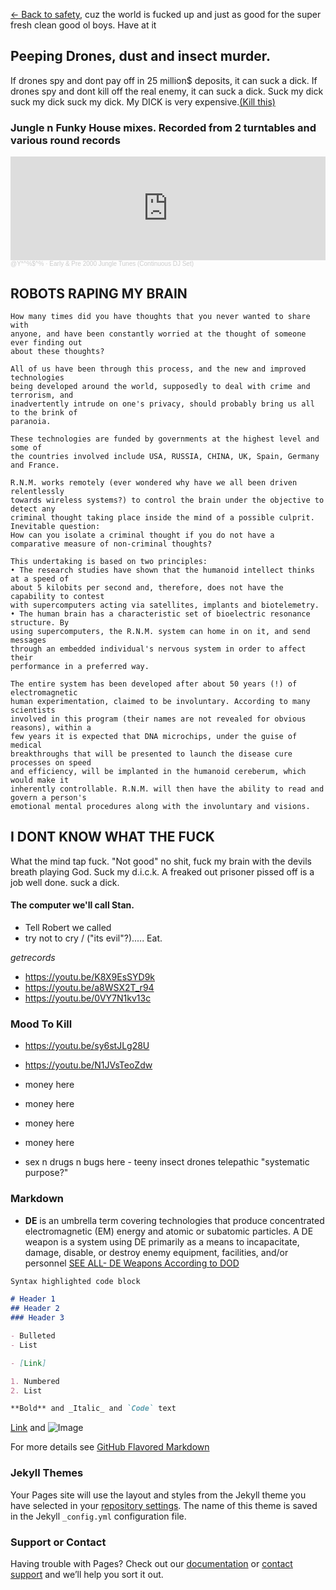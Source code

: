 [<- Back to safety](https://opeymd.github.io/mintfab1000/), cuz the world is fucked up and just as good for the super fresh clean good ol boys. Have at it

## Peeping Drones, dust and insect murder. 
If drones spy and dont pay off in 25 million$ deposits, it can suck a dick. If drones spy and dont kill off the real enemy, it can suck a dick. Suck my dick suck my dick suck my dick. My  DICK is very expensive.[(Kill this)](https://github.com/opeymd/drone/edit/gh-pages/index.md)

### Jungle n Funky House mixes. Recorded from 2 turntables and various round records

<iframe width="100%" height="166" scrolling="no" frameborder="no" allow="autoplay" src="https://w.soundcloud.com/player/?url=https%3A//api.soundcloud.com/tracks/931514299&color=%232c241c&auto_play=false&hide_related=false&show_comments=true&show_user=true&show_reposts=false&show_teaser=true"></iframe><div style="font-size: 10px; color: #cccccc;line-break: anywhere;word-break: normal;overflow: hidden;white-space: nowrap;text-overflow: ellipsis; font-family: Interstate,Lucida Grande,Lucida Sans Unicode,Lucida Sans,Garuda,Verdana,Tahoma,sans-serif;font-weight: 100;"><a href="https://soundcloud.com/opeymd" title="@Y*^%$^%" target="_blank" style="color: #cccccc; text-decoration: none;">@Y*^%$^%</a> · <a href="https://soundcloud.com/opeymd/early-pre-2000-jungle-tunes" title="Early &amp; Pre 2000 Jungle Tunes (Continuous DJ Set)" target="_blank" style="color: #cccccc; text-decoration: none;">Early &amp; Pre 2000 Jungle Tunes (Continuous DJ Set)</a></div>
 
## ROBOTS RAPING MY BRAIN
```mustread
How many times did you have thoughts that you never wanted to share with
anyone, and have been constantly worried at the thought of someone ever finding out
about these thoughts?
```
```mustread
All of us have been through this process, and the new and improved technologies
being developed around the world, supposedly to deal with crime and terrorism, and
inadvertently intrude on one's privacy, should probably bring us all to the brink of
paranoia.
```
```mustread
These technologies are funded by governments at the highest level and some of
the countries involved include USA, RUSSIA, CHINA, UK, Spain, Germany and France.

R.N.M. works remotely (ever wondered why have we all been driven relentlessly
towards wireless systems?) to control the brain under the objective to detect any
criminal thought taking place inside the mind of a possible culprit. Inevitable question:
How can you isolate a criminal thought if you do not have a comparative measure of non-criminal thoughts?
```
```mustread
This undertaking is based on two principles:
• The research studies have shown that the humanoid intellect thinks at a speed of
about 5 kilobits per second and, therefore, does not have the capability to contest
with supercomputers acting via satellites, implants and biotelemetry.
• The human brain has a characteristic set of bioelectric resonance structure. By
using supercomputers, the R.N.M. system can home in on it, and send messages
through an embedded individual's nervous system in order to affect their
performance in a preferred way.
```
```mustread
The entire system has been developed after about 50 years (!) of electromagnetic
human experimentation, claimed to be involuntary. According to many scientists
involved in this program (their names are not revealed for obvious reasons), within a
few years it is expected that DNA microchips, under the guise of medical
breakthroughs that will be presented to launch the disease cure processes on speed
and efficiency, will be implanted in the humanoid cereberum, which would make it
inherently controllable. R.N.M. will then have the ability to read and govern a person's
emotional mental procedures along with the involuntary and visions.
```

## I DONT KNOW WHAT THE FUCK

What the mind tap fuck. "Not good" no shit, fuck my brain with the devils breath playing God. Suck my d.i.c.k.
A freaked out prisoner pissed off is a job well done. suck a dick.

#### The computer we'll call Stan. 
- Tell Robert we called 
- try not to cry / ("its evil"?)..... Eat.


_getrecords_
- https://youtu.be/K8X9EsSYD9k
- https://youtu.be/a8WSX2T_r94
- https://youtu.be/0VY7N1kv13c

### Mood To Kill
- https://youtu.be/sy6stJLg28U
- https://youtu.be/N1JVsTeoZdw

- money here
- money here
- money here
- money here
- sex n drugs n bugs here - teeny insect drones telepathic "systematic purpose?" 


### Markdown


- **DE** is an umbrella term covering technologies that produce concentrated electromagnetic
(EM) energy and atomic or subatomic particles. A DE weapon is a system using DE
primarily as a means to incapacitate, damage, disable, or destroy enemy equipment,
facilities, and/or personnel
[SEE ALL- DE Weapons According to DOD](https://fas.org/sgp/crs/weapons/R45098.pdf)


```markdown
Syntax highlighted code block

# Header 1
## Header 2
### Header 3

- Bulleted
- List

- [Link] 

1. Numbered
2. List

**Bold** and _Italic_ and `Code` text

```
[Link](https://drive.google.com/file/d/1fLiTkV-tNAHIpBSPLYv81GcuzmOGbujh/view?usp=sharing) and ![Image](https://drive.google.com/file/d/1fLiTkV-tNAHIpBSPLYv81GcuzmOGbujh/view?usp=sharing)

For more details see [GitHub Flavored Markdown](https://guides.github.com/features/mastering-markdown/)

### Jekyll Themes

Your Pages site will use the layout and styles from the Jekyll theme you have selected in your [repository settings](https://github.com/opeymd/mintfab1000/settings). The name of this theme is saved in the Jekyll `_config.yml` configuration file.

### Support or Contact

Having trouble with Pages? Check out our [documentation](https://docs.github.com/categories/github-pages-basics/) or [contact support](https://github.com/contact) and we’ll help you sort it out.

